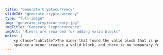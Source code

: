 ```yaml
--- 
title: "Generate Cryptocurrency"
slideId: "generate-cryptocurrency"
type: "full-image"
img: "generate_cryptocurrency.jpg"
imgTitle: "Generate Cryptocurrency"
imgAlt: "Miners are rewarded for adding valid blocks"
notes: | 
    <p class="subtitle">The miner that found the valid block that is permanently added to the chain receives a block reward in the form of cryptocurrency.</p>
    <p>Once a miner creates a valid block, and there is no temporary fork, they receive newly minted Bitcoin. This is distinct from the previous step. The block reward is not immediately given to the miner, as there could be a temporary fork in the network, and two blocks cannot receive block rewards. Therefore, the block reward is locked for six confirmations, avoiding this problem.</p>
---
```

